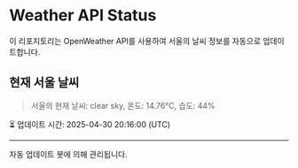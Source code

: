 
# Weather API Status

이 리포지토리는 OpenWeather API를 사용하여 서울의 날씨 정보를 자동으로 업데이트합니다.

## 현재 서울 날씨
> 서울의 현재 날씨: clear sky, 온도: 14.76°C, 습도: 44%

⏳ 업데이트 시간: 2025-04-30 20:16:00 (UTC)

---
자동 업데이트 봇에 의해 관리됩니다.
